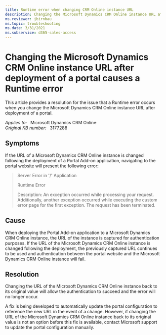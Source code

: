 ```yaml
---
title: Runtime error when changing CRM Online instance URL
description: Changing the Microsoft Dynamics CRM Online instance URL after deployment of a portal, you receive a Runtime error. Provides a resolution.
ms.reviewer: jbirnbau
ms.topic: troubleshooting
ms.date: 3/31/2021
ms.subservice: d365-sales-access
---
```

# Changing the Microsoft Dynamics CRM Online instance URL after deployment of a portal causes a Runtime error

This article provides a resolution for the issue that a Runtime error occurs when you change the Microsoft Dynamics CRM Online instance URL after deployment of a portal.

_Applies to:_ &nbsp; Microsoft Dynamics CRM Online  
_Original KB number:_ &nbsp; 3177288

## Symptoms

If the URL of a Microsoft Dynamics CRM Online instance is changed following the deployment of a Portal Add-on application, navigating to the portal website will present the following error:

> Server Error in '/' Application
>
> Runtime Error
>
> Description: An exception occurred while processing your request. Additionally, another exception occurred while executing the custom error page for the first exception. The request has been terminated.

## Cause

When deploying the Portal Add-on application to a Microsoft Dynamics CRM Online instance, the URL of the instance is captured for authentication purposes. If the URL of the Microsoft Dynamics CRM Online instance is changed following the deployment, the previously captured URL continues to be used and authentication between the portal website and the Microsoft Dynamics CRM Online instance will fail.

## Resolution

Changing the URL of the Microsoft Dynamics CRM Online instance back to its original value will allow the authentication to succeed and the error will no longer occur.

A fix is being developed to automatically update the portal configuration to reference the new URL in the event of a change. However, if changing the URL of the Microsoft Dynamics CRM Online instance back to its original value is not an option before this fix is available, contact Microsoft support to update the portal configuration manually.
